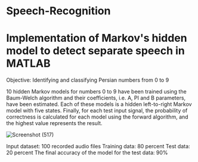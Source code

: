 # Speech-Recognition


# Implementation of Markov's hidden model to detect separate speech in MATLAB

Objective: Identifying and classifying Persian numbers from 0 to 9

10 hidden Markov models for numbers 0 to 9 have been trained using the Baum-Welch algorithm and their coefficients, i.e. A, PI and B parameters, have been estimated.
Each of these models is a hidden left-to-right Markov model with five states. Finally, for each test input signal, the probability of correctness is calculated for each
model using the forward algorithm, and the highest value represents the result.

![Screenshot (517)](https://user-images.githubusercontent.com/126339266/221876440-7acebc75-b555-411f-9de2-06be25c5f4f7.png)

Input dataset: 100 recorded audio files
Training data: 80 percent
Test data: 20 percent
The final accuracy of the model for the test data: 90%


